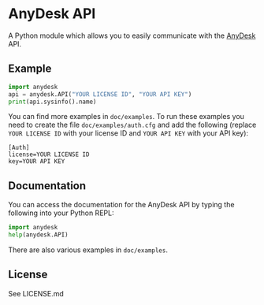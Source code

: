 # AnyDesk API  
A Python module which allows you to easily communicate with the [AnyDesk](https://anydesk.com) API.

## Example
```python
import anydesk
api = anydesk.API("YOUR LICENSE ID", "YOUR API KEY")
print(api.sysinfo().name)
```

You can find more examples in `doc/examples`. To run these examples you need to create the file `doc/examples/auth.cfg` and add the following (replace `YOUR LICENSE ID` with your license ID and `YOUR API KEY` with your API key):

```
[Auth]
license=YOUR LICENSE ID
key=YOUR API KEY
```

## Documentation
You can access the documentation for the AnyDesk API by typing the following into your Python REPL:

```python
import anydesk
help(anydesk.API)
```

There are also various examples in `doc/examples`.

## License
See LICENSE.md
